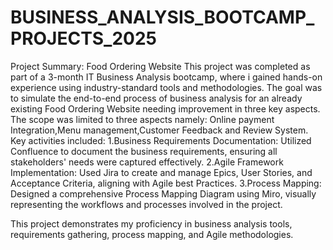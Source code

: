 # BUSINESS_ANALYSIS_BOOTCAMP_PROJECTS_2025
Project Summary: Food Ordering Website
This project was completed as part of a 3-month IT Business Analysis bootcamp, where i gained hands-on experience using industry-standard tools and methodologies.
The goal was to simulate the end-to-end process of business analysis for an already existing Food Ordering Website needing improvement in three key aspects. 
The scope was limited to three aspects namely:
Online payment Integration,Menu management,Customer Feedback and Review System. Key activities included:
1.Business Requirements Documentation: Utilized Confluence to document the business requirements, ensuring all stakeholders' needs were captured effectively.
2.Agile Framework Implementation: Used Jira to create and manage Epics, User Stories, and Acceptance Criteria, aligning with Agile best Practices.
3.Process Mapping: Designed a comprehensive Process Mapping Diagram using Miro, visually representing the workflows and processes involved in the project.

This project demonstrates my proficiency in business analysis tools, requirements gathering, process mapping, and Agile methodologies.
